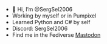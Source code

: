- 👋 Hi, I’m @SergSel2006
- Working by myself or in Pumpixel
- Learned Python and C# by self
- Discord: SergSel2006
- Find me in the Fediverse <a rel="me" href="https://rustodon.hopto.org/@SergSel2006">Mastodon</a>

